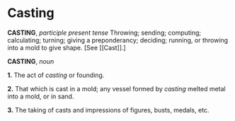 # Casting

**CASTING**, _participle present tense_ Throwing; sending; computing; calculating; turning; giving a preponderancy; deciding; running, or throwing into a mold to give shape. \[See [[Cast]].\]

**CASTING**, _noun_

**1.** The act of _casting_ or founding.

**2.** That which is cast in a mold; any vessel formed by _casting_ melted metal into a mold, or in sand.

**3.** The taking of casts and impressions of figures, busts, medals, etc.